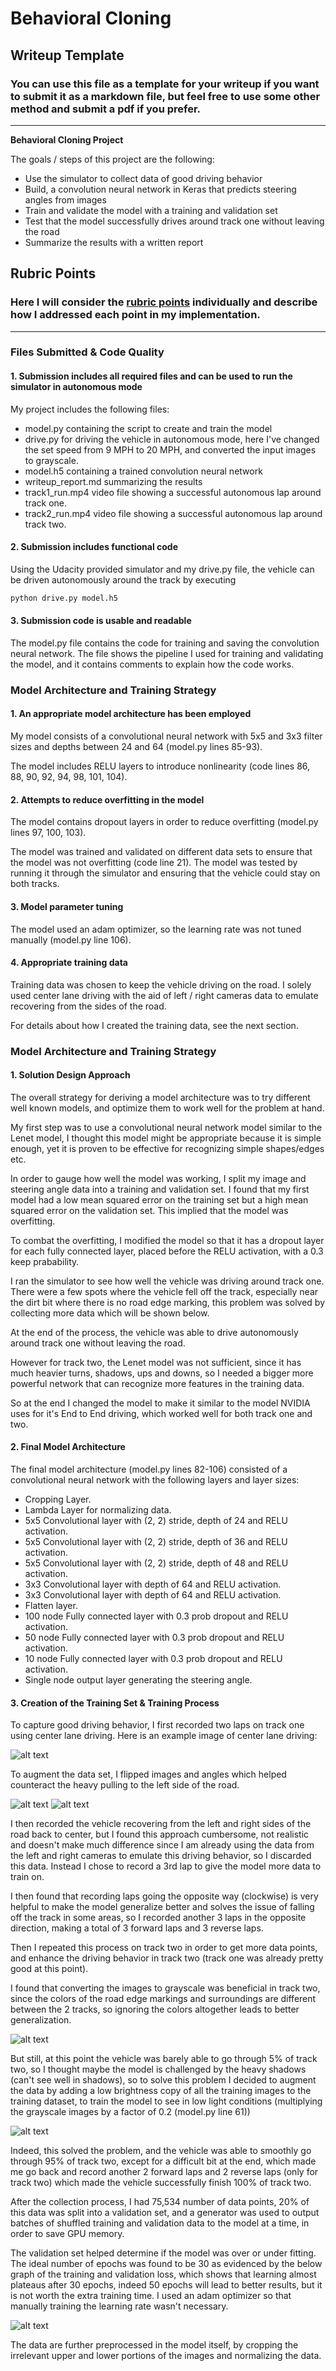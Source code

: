 # **Behavioral Cloning** 

## Writeup Template

### You can use this file as a template for your writeup if you want to submit it as a markdown file, but feel free to use some other method and submit a pdf if you prefer.

---

**Behavioral Cloning Project**

The goals / steps of this project are the following:
* Use the simulator to collect data of good driving behavior
* Build, a convolution neural network in Keras that predicts steering angles from images
* Train and validate the model with a training and validation set
* Test that the model successfully drives around track one without leaving the road
* Summarize the results with a written report


[//]: # (Image References)

[image1]: ./examples/placeholder.png "Model Visualization"
[image2]: ./writeup/center.jpg "Center Driving"
[image3]: ./writeup/normal.jpg "Normal Image"
[image4]: ./writeup/flip.jpg "Flipped Image"
[image5]: ./writeup/gray.jpg "Grayscale"
[image6]: ./writeup/graylb.jpg "Low Brightness"
[image7]: ./writeup/loss.png "Loss Graph"

## Rubric Points
### Here I will consider the [rubric points](https://review.udacity.com/#!/rubrics/432/view) individually and describe how I addressed each point in my implementation.  

---
### Files Submitted & Code Quality

#### 1. Submission includes all required files and can be used to run the simulator in autonomous mode

My project includes the following files:
* model.py containing the script to create and train the model
* drive.py for driving the vehicle in autonomous mode, here I've changed the set speed from 9 MPH to 20 MPH, and converted the input images to grayscale.
* model.h5 containing a trained convolution neural network 
* writeup_report.md summarizing the results
* track1_run.mp4 video file showing a successful autonomous lap around track one.
* track2_run.mp4 video file showing a successful autonomous lap around track two.

#### 2. Submission includes functional code
Using the Udacity provided simulator and my drive.py file, the vehicle can be driven autonomously around the track by executing 
```sh
python drive.py model.h5
```

#### 3. Submission code is usable and readable

The model.py file contains the code for training and saving the convolution neural network. The file shows the pipeline I used for training and validating the model, and it contains comments to explain how the code works.

### Model Architecture and Training Strategy

#### 1. An appropriate model architecture has been employed

My model consists of a convolutional neural network with 5x5 and 3x3 filter sizes and depths between 24 and 64 (model.py lines 85-93).

The model includes RELU layers to introduce nonlinearity (code lines 86, 88, 90, 92, 94, 98, 101, 104).

#### 2. Attempts to reduce overfitting in the model

The model contains dropout layers in order to reduce overfitting (model.py lines 97, 100, 103). 

The model was trained and validated on different data sets to ensure that the model was not overfitting (code line 21). The model was tested by running it through the simulator and ensuring that the vehicle could stay on both tracks.

#### 3. Model parameter tuning

The model used an adam optimizer, so the learning rate was not tuned manually (model.py line 106).

#### 4. Appropriate training data

Training data was chosen to keep the vehicle driving on the road. I solely used center lane driving with the aid of left / right cameras data to emulate recovering from the sides of the road.

For details about how I created the training data, see the next section. 

### Model Architecture and Training Strategy

#### 1. Solution Design Approach

The overall strategy for deriving a model architecture was to try different well known models, and optimize them to work well for the problem at hand.

My first step was to use a convolutional neural network model similar to the Lenet model, I thought this model might be appropriate because it is simple enough, yet it is proven to be effective for recognizing simple shapes/edges etc.

In order to gauge how well the model was working, I split my image and steering angle data into a training and validation set. I found that my first model had a low mean squared error on the training set but a high mean squared error on the validation set. This implied that the model was overfitting. 

To combat the overfitting, I modified the model so that it has a dropout layer for each fully connected layer, placed before the RELU activation, with a 0.3 keep prabability.

I ran the simulator to see how well the vehicle was driving around track one. There were a few spots where the vehicle fell off the track, especially near the dirt bit where there is no road edge marking, this problem was solved by collecting more data which will be shown below.

At the end of the process, the vehicle was able to drive autonomously around track one without leaving the road.

However for track two, the Lenet model was not sufficient, since it has much heavier turns, shadows, ups and downs, so I needed a bigger more powerful network that can recognize more features in the training data.

So at the end I changed the model to make it similar to the model NVIDIA uses for it's End to End driving, which worked well for both track one and two.

#### 2. Final Model Architecture

The final model architecture (model.py lines 82-106) consisted of a convolutional neural network with the following layers and layer sizes:

* Cropping Layer.
* Lambda Layer for normalizing data.
* 5x5 Convolutional layer with (2, 2) stride, depth of 24 and RELU activation.
* 5x5 Convolutional layer with (2, 2) stride, depth of 36 and RELU activation.
* 5x5 Convolutional layer with (2, 2) stride, depth of 48 and RELU activation.
* 3x3 Convolutional layer with depth of 64 and RELU activation.
* 3x3 Convolutional layer with depth of 64 and RELU activation.
* Flatten layer.
* 100 node Fully connected layer with 0.3 prob dropout and RELU activation.
* 50 node Fully connected layer with 0.3 prob dropout and RELU activation.
* 10 node Fully connected layer with 0.3 prob dropout and RELU activation.
* Single node output layer generating the steering angle.

#### 3. Creation of the Training Set & Training Process

To capture good driving behavior, I first recorded two laps on track one using center lane driving. Here is an example image of center lane driving:

![alt text][image2]

To augment the data set, I flipped images and angles which helped counteract the heavy pulling to the left side of the road.

![alt text][image3]
![alt text][image4]

I then recorded the vehicle recovering from the left and right sides of the road back to center, but I found this approach cumbersome, not realistic and doesn't make much difference since I am already using the data from the left and right cameras to emulate this driving behavior, so I discarded this data. Instead I chose to record a 3rd lap to give the model more data to train on.

I then found that recording laps going the opposite way (clockwise) is very helpful to make the model generalize better and solves the issue of falling off the track in some areas, so I recorded another 3 laps in the opposite direction, making a total of 3 forward laps and 3 reverse laps.

Then I repeated this process on track two in order to get more data points, and enhance the driving behavior in track two (track one was already pretty good at this point).

I found that converting the images to grayscale was beneficial in track two, since the colors of the road edge markings and surroundings are different between the 2 tracks, so ignoring the colors altogether leads to better generalization.

![alt text][image5]

But still, at this point the vehicle was barely able to go through 5% of track two, so I thought maybe the model is challenged by the heavy shadows (can't see well in shadows), so to solve this problem I decided to augment the data by adding a low brightness copy of all the training images to the training dataset, to train the model to see in low light conditions (multiplying the grayscale images by a factor of 0.2 (model.py line 61))

![alt text][image6]

Indeed, this solved the problem, and the vehicle was able to smoothly go through 95% of track two, except for a difficult bit at the end, which made me go back and record another 2 forward laps and 2 reverse laps (only for track two) which made the vehicle successfully finish 100% of track two.

After the collection process, I had 75,534 number of data points, 20% of this data was split into a validation set, and a generator was used to output batches of shuffled training and validation data to the model at a time, in order to save GPU memory.

The validation set helped determine if the model was over or under fitting. The ideal number of epochs was found to be 30 as evidenced by the below graph of the training and validation loss, which shows that learning almost plateaus after 30 epochs, indeed 50 epochs will lead to better results, but it is not worth the extra training time. I used an adam optimizer so that manually training the learning rate wasn't necessary.

![alt text][image7]

The data are further preprocessed in the model itself, by cropping the irrelevant upper and lower portions of the images and normalizing the data.
